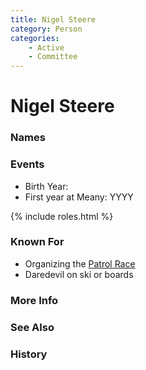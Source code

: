 ```yaml
---
title: Nigel Steere
category: Person
categories:
    - Active
    - Committee
---
```

<!--img src="/img/20YY-Nigel-Steere.jpeg" style="width: 40%;" align="right"-->
# Nigel Steere
### Names
### Events
- Birth Year:
- First year at Meany: YYYY

{% include roles.html %}
### Known For
- Organizing the [Patrol Race](Patrol-Race)
- Daredevil on ski or boards

### More Info
### See Also
### History
